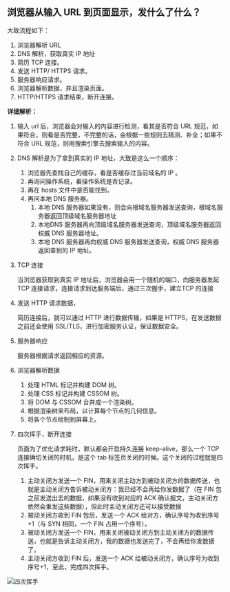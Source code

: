 ## 浏览器从输入 URL 到页面显示，发什么了什么？

大致流程如下：

1. 浏览器解析 URL
2. DNS 解析，获取真实 IP 地址
3. 简历 TCP 连接。
4. 发送 HTTP/ HTTPS 请求。
5. 服务器响应请求。
6. 浏览器解析数据，并且渲染页面。
7. HTTP/HTTPS 请求结束，断开连接。

**详细解析：**

1. 输入 url 后，浏览器会对输入的内容进行检测，看其是否符合 URL 规范，如果符合，则看是否完整，不完整的话，会根据一些规则去猜测、补全；如果不符合 URL 规范，则用搜索引擎去搜索输入的内容。

2. DNS 解析是为了拿到真实的 IP 地址，大致是这么一个顺序：

   1. 浏览器先查找自己的缓存，看是否缓存过当前域名的 IP 。
   2. 再询问操作系统，看操作系统是否记录。
   3. 再在 hosts 文件中是否能找到。
   4. 再问本地 DNS 服务器。
      1. 本地 DNS 服务器如果没有，则会向根域名服务器发送查询，根域名服务器返回顶级域名服务器地址
      2. 本地DNS 服务器再向顶级域名服务器发送查询，顶级域名服务器返回权威 DNS 服务器地址。
      3. 本地 DNS 服务器再向权威 DNS 服务器发送查询，权威 DNS 服务器返回查到的 IP 地址。

3. TCP 连接

   当浏览器获取到真实 IP 地址后，浏览器会用一个随机的端口，向服务器发起 TCP 连接请求，连接请求到达服务端后，通过三次握手，建立TCP 的连接

4. 发送 HTTP 请求数据，

   简历连接后，就可以通过 HTTP 进行数据传输，如果是 HTTPS，在发送数据之前还会使用 SSL/TLS，进行加密服务认证，保证数据安全。

5. 服务器响应

   服务器根据请求返回相应的资源。

6. 浏览器解析数据

   1. 处理 HTML 标记并构建 DOM 树。
   2. 处理 CSS 标记并构建 CSSOM 树。
   3. 将 DOM 与 CSSOM 合并成一个渲染树。
   4. 根据渲染树来布局，以计算每个节点的几何信息。
   5. 将各个节点绘制到屏幕上。

7. 四次挥手，断开连接

   页面为了优化请求耗时，默认都会开启持久连接 keep-alive，那么一个 TCP 连接确切关闭的时机，是这个 tab 标签页关闭的时候。这个关闭的过程就是四次挥手。
   
   1. 主动关闭方发送一个 FIN，用来关闭主动方到被动关闭方的数据传送，也就是主动关闭方告诉被动关闭方：我已经不会再给你发数据了（在 FIN 包之前发送出去的数据，如果没有收到对应的 ACK 确认报文，主动关闭方依然会重发这些数据），但此时主动关闭方还可以接受数据
   2. 被动关闭方收到 FIN 包后，发送一个 ACK 给对方，确认序号为收到序号+1（与 SYN 相同，一个 FIN 占用一个序号）。
   3. 被动关闭方发送一个 FIN，用来关闭被动关闭方到主动关闭方的数据传送，也就是告诉主动关闭方，我的数据也发送完了，不会再给你发数据了。
   4. 主动关闭方收到 FIN 后，发送一个 ACK 给被动关闭方，确认序号为收到序号+1，至此，完成四次挥手。

![四次挥手](https://ask.qcloudimg.com/http-save/yehe-4474523/cd2cb58d98ca10faed28f809eab5b461.png)